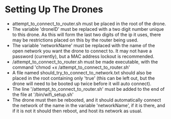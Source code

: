 # Setting Up The Drones
* attempt_to_connect_to_router.sh must be placed in the root of the drone.
* The variable 'droneID' must be replaced with a two digit number unique to this
    drone. As this will form the last two digits of the ip it uses, there may be
    restrictions placed on this by the router being used.
* The variable 'networkName' must be replaced with the name of the open network
    you want the drone to connect to. It may not have a password (currently),
    but a MAC address lockout is recommended.
* /attempt_to_connect_to_router.sh must be made executable, with the command
    'chmod +x /attempt_to_connect_to_router.sh'
* A file named should_try_to_connect_to_network.txt should also be placed in the
    root containing only 'true' (this can be left out, but the drone will need
    to be booted up twice before it will auto connect).
* The line '/attempt_to_connect_to_router.sh' must be added to the end of the
    file at '/bin/wifi_setup.sh'
* The drone must then be rebooted, and it should automatically connect the
    network of the name in the variable 'networkName', if it is there, and if it
    is not it should then reboot, and host its network as usual.
